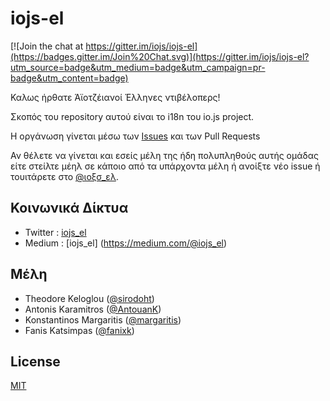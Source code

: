iojs-el
=======

[![Join the chat at https://gitter.im/iojs/iojs-el](https://badges.gitter.im/Join%20Chat.svg)](https://gitter.im/iojs/iojs-el?utm_source=badge&utm_medium=badge&utm_campaign=pr-badge&utm_content=badge)

Καλως ήρθατε Άϊοτζέιανοί Έλληνες ντιβέλοπερς!

Σκοπός του repository αυτού είναι το i18n του io.js project.

Η οργάνωση γίνεται μέσω των [Issues](https://github.com/iojs/iojs-el/issues) και των Pull Requests

Αν θέλετε να γίνεται και εσείς μέλη της ήδη πολυπληθούς αυτής ομάδας είτε στείλτε μέηλ σε κάποιο από τα υπάρχοντα μέλη ή ανοίξτε νέο issue ή τουιτάρετε στο [@ιοξσ_ελ](https://twitter.com/iojs_el).

## Κοινωνικά Δίκτυα

- Twitter : [iojs_el](https://twitter.com/iojs_el)
- Medium : [iojs_el] (https://medium.com/@iojs_el)

## Μέλη

* Theodore Keloglou ([@sirodoht](https://github.com/sirodoht))
* Antonis Karamitros ([@AntouanK](https://github.com/AntouanK))
* Konstantinos Margaritis ([@margaritis](https://github.com/margaritis))
* Fanis Katsimpas ([@fanixk](https://github.com/fanixk))

## License

[MIT](LICENSE)
